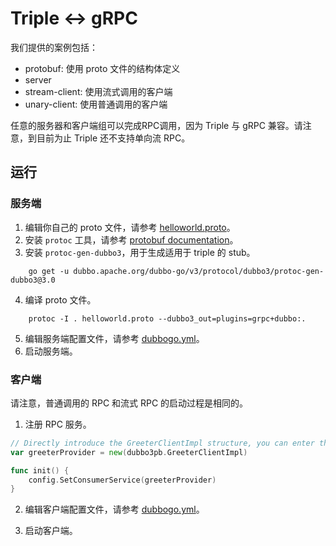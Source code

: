 # Triple <-> gRPC

我们提供的案例包括：

- protobuf: 使用 proto 文件的结构体定义
- server
- stream-client: 使用流式调用的客户端
- unary-client: 使用普通调用的客户端

任意的服务器和客户端组可以完成RPC调用，因为 Triple 与 gRPC 兼容。请注意，到目前为止 Triple 还不支持单向流 RPC。

## 运行

### 服务端

1. 编辑你自己的 proto 文件，请参考 [helloworld.proto](./protobuf/triple/helloworld.proto)。
2. 安装 `protoc` 工具，请参考 [protobuf documentation](https://developers.google.com/protocol-buffers/docs/gotutorial)。
3. 安装 `protoc-gen-dubbo3`，用于生成适用于 triple 的 stub。

```shell
    go get -u dubbo.apache.org/dubbo-go/v3/protocol/dubbo3/protoc-gen-dubbo3@3.0
```

4. 编译 proto 文件。

```shell
    protoc -I . helloworld.proto --dubbo3_out=plugins=grpc+dubbo:.
```

5. 编辑服务端配置文件，请参考 [dubbogo.yml](./server/dubbogo-server/conf/dubbogo.yml)。
6. 启动服务端。

### 客户端

请注意，普通调用的 RPC 和流式 RPC 的启动过程是相同的。

1. 注册 RPC 服务。

```go
// Directly introduce the GreeterClientImpl structure, you can enter the structure, and see the Reference as "greeterImpl"
var greeterProvider = new(dubbo3pb.GreeterClientImpl)

func init() {
    config.SetConsumerService(greeterProvider)
}
```

2. 编辑客户端配置文件，请参考 [dubbogo.yml](./stream-client/dubbogo-client/conf/dubbogo.yml)。

3. 启动客户端。
